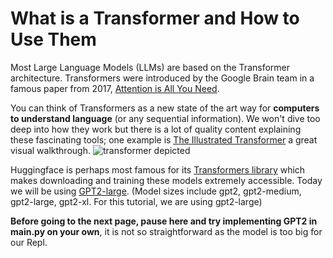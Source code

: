 # What is a Transformer and How to Use Them

Most Large Language Models (LLMs) are based on the Transformer architecture.
Transformers were introduced by the Google Brain team in a famous paper from 2017, [Attention is All You Need](https://arxiv.org/abs/1706.03762). 

You can think of Transformers as a new state of the art way for **computers to understand language** (or any sequential information). We won't dive too deep into how they work but there is a lot of quality content explaining these fascinating tools; one example is [The Illustrated Transformer](https://jalammar.github.io/illustrated-transformer/) a great visual walkthrough.
![transformer depicted](https://i.imgur.com/y2g3r3r.png)

Huggingface is perhaps most famous for its [Transformers library](https://huggingface.co/docs/transformers/index) which makes downloading and training these models extremely accessible. Today we will be using [GPT2-large](https://huggingface.co/gpt2-large). (Model sizes include gpt2, gpt2-medium, gpt2-large, gpt2-xl. For this tutorial, we are using gpt2-large)

**Before going to the next page, pause here and try implementing GPT2 in main.py on your own**, it is not so straightforward as the model is too big for our Repl.